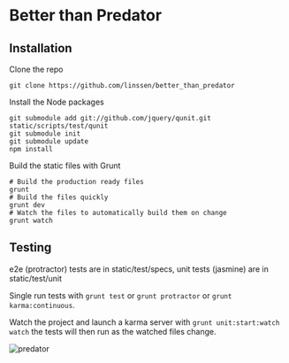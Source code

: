 Better than Predator
===============================================================================

Installation
-------------------------------------------------------------------------------

Clone the repo

    git clone https://github.com/linssen/better_than_predator

Install the Node packages

    git submodule add git://github.com/jquery/qunit.git static/scripts/test/qunit
    git submodule init
    git submodule update
    npm install

Build the static files with Grunt

    # Build the production ready files
    grunt
    # Build the files quickly
    grunt dev
    # Watch the files to automatically build them on change
    grunt watch

Testing
-------------------------------------------------------------------------------

e2e (protractor) tests are in static/test/specs, unit tests (jasmine) are in
static/test/unit

Single run tests with `grunt test` or `grunt protractor` or
`grunt karma:continuous`.

Watch the project and launch a karma server with `grunt unit:start:watch watch`
the tests will then run as the watched files change.

![predator](https://f.cloud.github.com/assets/67624/415163/75afa1ae-ac2c-11e2-8a16-cab25bf1a58e.png)